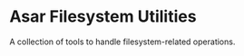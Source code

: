 Asar Filesystem Utilities
=========================

A collection of tools to handle filesystem-related operations.
